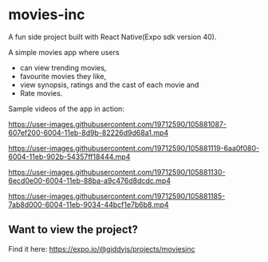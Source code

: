 # movies-inc
A fun side project built with React Native(Expo sdk version 40). 

A simple movies app where users
 - can view trending movies,
 - favourite movies they like,
 - view synopsis, ratings and the cast of each movie and 
 - Rate movies. 
 
 Sample videos of the app in action:
 
 https://user-images.githubusercontent.com/19712590/105881087-607ef200-6004-11eb-8d9b-82226d9d68a1.mp4


https://user-images.githubusercontent.com/19712590/105881119-6aa0f080-6004-11eb-902b-54357ff18444.mp4


https://user-images.githubusercontent.com/19712590/105881130-6ecd0e00-6004-11eb-88ba-a9c476d8dcdc.mp4


https://user-images.githubusercontent.com/19712590/105881185-7ab8d000-6004-11eb-9034-44bcf1e7b6b8.mp4
 

## Want to view the project?

Find it here: https://expo.io/@giddyjs/projects/moviesinc
